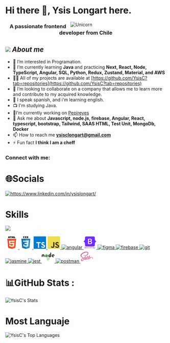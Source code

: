 # Hi there 👋, Ysis Longart here. 

<img align="right" width=300px alt="Unicorn" src="https://c.tenor.com/GN73MKBawZYAAAAi/busy-cute.gif" />

<h3 align="center">A passionate frontend developer from Chile</h3>

## <img src="https://media.giphy.com/media/ObNTw8Uzwy6KQ/giphy.gif" width="30px">&nbsp;***About me***



- 👀 I’m interested in Programation.
- 🌱 I’m currently learning  **Java** and practicing **Next, React, Node,  TypeScript,  Angular, SQL, Python, Redux, Zustand,  Material, and AWS**
- 👨‍💻 All of my projects are available at [https://github.com/YsisC?tab=repositories](https://github.com/YsisC?tab=repositories)
- 💞️ I’m looking to collaborate on a company that allows me to learn more and contribute to my acquired knowledge.
- 🌟 I speak spanish, and i'm learning english.
- 📺 I'm studying Java.
-  🔭I’m currently working on <a href="https://pepireyes-cl.vercel.app/" target="_blank">Pepireyes</a>
- 💬 Ask me about **Javascript, node.js, firebase, Angular, React, typescript, bootstrap, Tailwind, SAAS HTML, Test Unit, MongoDb, Docker**
- 📫 How to reach me **ysisclongart@gmail.com**
- ⚡ Fun fact **I think I am a cheff**




<h3 align="left">Connect with me:</h3>
<p align="left">
  
# 🌐Socials
<a href="https://www.linkedin.com/in/ysislongart/" target="blank"><img align="center" src="https://raw.githubusercontent.com/rahuldkjain/github-profile-readme-generator/master/src/images/icons/Social/linked-in-alt.svg" alt="https://www.linkedin.com/in/ysislongart/" height="30" width="40" /></a>
</p>



# Skills
<img src = "https://media2.giphy.com/media/QssGEmpkyEOhBCb7e1/giphy.gif?cid=ecf05e47a0n3gi1bfqntqmob8g9aid1oyj2wr3ds3mg700bl&rid=giphy.gif" width = 32px> 
<p align="left">  <a href="https://www.w3.org/html/" target="_blank" rel="noreferrer"> <img src="https://raw.githubusercontent.com/devicons/devicon/master/icons/html5/html5-original-wordmark.svg" alt="html5" width="40" height="40"/> </a> <a href="https://www.w3schools.com/css/" target="_blank" rel="noreferrer"> <img src="https://raw.githubusercontent.com/devicons/devicon/master/icons/css3/css3-original-wordmark.svg" alt="css3" width="40" height="40"/> </a> <a href="https://www.typescriptlang.org/" target="_blank" rel="noreferrer"> <img src="https://raw.githubusercontent.com/devicons/devicon/master/icons/typescript/typescript-original.svg" alt="typescript" width="40" height="40"/> </a> <a href="https://developer.mozilla.org/en-US/docs/Web/JavaScript" target="_blank" rel="noreferrer"> <img src="https://raw.githubusercontent.com/devicons/devicon/master/icons/javascript/javascript-original.svg" alt="javascript" width="40" height="40"/> </a><a href="https://angular.io" target="_blank" rel="noreferrer"> <img src="https://angular.io/assets/images/logos/angular/angular.svg" alt="angular" width="40" height="40"/> </a> <a href="https://getbootstrap.com" target="_blank" rel="noreferrer"> <img src="https://raw.githubusercontent.com/devicons/devicon/master/icons/bootstrap/bootstrap-plain-wordmark.svg" alt="bootstrap" width="40" height="40"/> </a><a href="https://www.figma.com/" target="_blank" rel="noreferrer"> <img src="https://www.vectorlogo.zone/logos/figma/figma-icon.svg" alt="figma" width="40" height="40"/> </a> <a href="https://firebase.google.com/" target="_blank" rel="noreferrer"> <img src="https://www.vectorlogo.zone/logos/firebase/firebase-icon.svg" alt="firebase" width="40" height="40"/> </a> <a href="https://git-scm.com/" target="_blank" rel="noreferrer"> <img src="https://www.vectorlogo.zone/logos/git-scm/git-scm-icon.svg" alt="git" width="40" height="40"/> </a> <a href="https://jasmine.github.io/" target="_blank" rel="noreferrer"> <img src="https://www.vectorlogo.zone/logos/jasmine/jasmine-icon.svg" alt="jasmine" width="40" height="40"/> </a>  <a href="https://jestjs.io" target="_blank" rel="noreferrer"> <img src="https://www.vectorlogo.zone/logos/jestjsio/jestjsio-icon.svg" alt="jest" width="40" height="40"/> </a> <a href="https://nodejs.org" target="_blank" rel="noreferrer"> <img src="https://raw.githubusercontent.com/devicons/devicon/master/icons/nodejs/nodejs-original-wordmark.svg" alt="nodejs" width="40" height="40"/> </a> <a href="https://postman.com" target="_blank" rel="noreferrer"> <img src="https://www.vectorlogo.zone/logos/getpostman/getpostman-icon.svg" alt="postman" width="40" height="40"/> </a> <a href="https://sass-lang.com" target="_blank" rel="noreferrer"> <img src="https://raw.githubusercontent.com/devicons/devicon/master/icons/sass/sass-original.svg" alt="sass" width="40" height="40"/> </a>   </p>





# 📊GitHub Stats :
![YsisC's Stats](https://github-readme-stats.vercel.app/api?username=YsisC&theme=vue-dark&show_icons=true&hide_border=true&count_private=true)

# Most Languaje
![YsisC's Top Languages](https://github-readme-stats.vercel.app/api/top-langs/?username=YsisC&theme=vue-dark&show_icons=true&hide_border=true&layout=compact)


